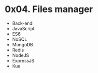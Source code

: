 # 0x04. Files manager
-  Back-end
-  JavaScript
-  ES6
-  NoSQL
-  MongoDB
-  Redis
-  NodeJS
-  ExpressJS
-  Kue
